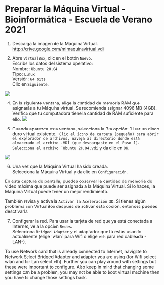# Preparar la Máquina Virtual - Bioinformática - Escuela de Verano 2021

1. Descarga la imagen de la Máquina Virtual.  
<http://drive.google.com/mimaquinavirtual.vdi>

2. Abre `VirtualBox`, clic en el botón `Nuevo`.\
Escribe los datos del sistema operativo:  
Nombre: `Ubuntu 20.04`  
Tipo: `Linux`  
Versión: `64 bits`  
Clic en `Siguiente`.

![](https://www.osboxes.org/wp-content/uploads/2014/09/ot/vbox-1.jpg)

4. En la siguiente ventana, elige la cantidad de memoria RAM que asignarás a tu Máquina virtual.
Se recomienda asignar 4096 MB (4GB). Verifica que tu computadora tiene la cantidad de RAM suficiente para ello.
![](https://www.osboxes.org/wp-content/uploads/2014/09/ot/vbox-2.jpg)

5. Cuando aparezca esta ventana, selecciona la 3ra opción: ´Usar un disco duro virtual existente`.
Clic el ícono de carpeta (pequeño) para abrir el explorador de archivos, navega al directorio donde está almacenado el archivo .VDI (que descargaste en el Paso 1).
Selecciona el archivo ´Ubuntu 20.04.vdi` y da clic en `OK`.

![](https://www.osboxes.org/wp-content/uploads/2014/09/ot/vbox-3.jpg)

6. Una vez que la Máquina Virtual ha sido creada.\
Selecciona la Máquina Virtual y da clic en `Configuración`.

En esta captura de pantalla, puedes observar la cantidad de memoria de video máxima que puede ser asignada a la Máquina Virtual. Si lo haces, la Máquina Virtual puede tener un mejor rendimiento.

También revisa y activa la `Activar la Aceleración 3D`. Si tienes algún problema con VirtualBox después de activar esta opción, entonces puedes desctivarla.


7. Configurar la red. Para usar la tarjeta de red que ya está conectada a Internet, ve a la opción `Redes`.\
Selecciona `Bridged Adapter` y el adaptador que tú estás usando actualmente (elige ´wlan´ para Wifi o elige `eth` para red cableada -LAN-).



To use Network card that is already connected to Internet, navigate to Network
Select Bridged Adapter and adapter you are using (for Wifi select wlan and for Lan select eth).
Further you can play around with settings but these were important to configure. Also keep in mind that changing some settings can be a problem, you may not be able to boot virtual machine then you have to change those settings back.
